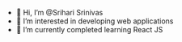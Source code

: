 - 👋 Hi, I’m @Srihari Srinivas
- 👀 I’m interested in developing web applications
- 🌱 I’m currently completed learning React JS
